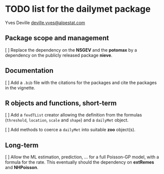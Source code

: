 TODO list for the **dailymet** package
================
Yves Deville <deville.yves@alpestat.com>

## Package scope and management

\[ \] Replace the dependency on the **NSGEV** and the **potomax** by a
dependency on the publicly released package **nieve**.

## Documentation

\[ \] Add a `.bib` file with the citations for the packages and cite the
packages in the vignette.

## R objects and functions, short-term

\[ \] Add a `fevdTList` creator allowing the definition from the
formulas (`threshold`, `location`, `scale` and `shape`) and a `dailyMet`
object.

\[ \] Add methods to coerce a `dailyMet` into suitable **zoo**
object(s).

## Long-term

\[ \] Allow the ML estimation, prediction, … for a full Poisson-GP
model, with a formula for the rate. This eventually should the
dependency on **extRemes** and **NHPoisson**.
